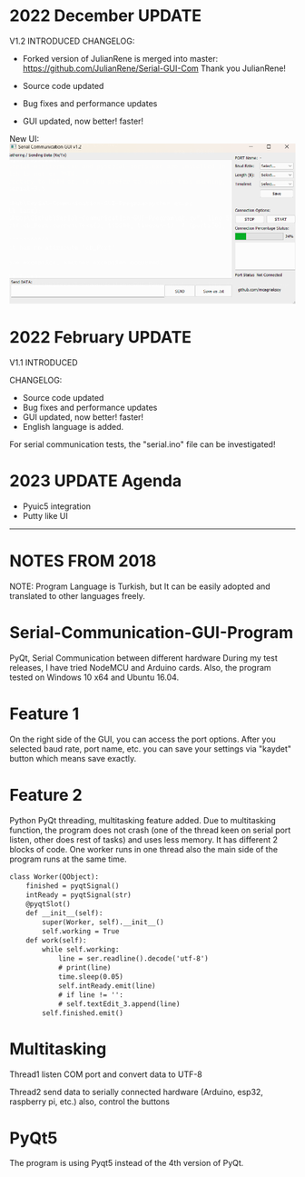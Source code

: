 # 2022 December UPDATE
V1.2 INTRODUCED
CHANGELOG:
- Forked version of JulianRene is merged into master: https://github.com/JulianRene/Serial-GUI-Com
Thank you JulianRene!

- Source code updated
- Bug fixes and performance updates
- GUI updated, now better! faster!

New UI:
![Project](https://github.com/mcagriaksoy/Serial-Communication-GUI-Program/blob/master/1.png)


# 2022 February UPDATE
V1.1 INTRODUCED

CHANGELOG:
- Source code updated
- Bug fixes and performance updates
- GUI updated, now better! faster!
- English language is added.

For serial communication tests, the "serial.ino" file can be investigated!

# 2023 UPDATE Agenda
- Pyuic5 integration
- Putty like UI

--------------------------------------------------

# NOTES FROM 2018
NOTE: Program Language is Turkish, but It can be easily adopted and translated to other languages freely.

# Serial-Communication-GUI-Program
PyQt, Serial Communication between different hardware
During my test releases, I have tried NodeMCU and Arduino cards. Also, the program tested on Windows 10 x64 and Ubuntu 16.04.

# Feature 1
On the right side of the GUI, you can access the port options. After you selected baud rate, port name, etc. you can save your settings via "kaydet" button which means save exactly.

# Feature 2
Python PyQt threading, multitasking feature added. Due to multitasking function, the program does not crash (one of the thread keen on serial port listen, other does rest of tasks) and uses less memory. 
It has different 2 blocks of code. 
One worker runs in one thread also the main side of the program runs at the same time.
```
class Worker(QObject):
    finished = pyqtSignal()
    intReady = pyqtSignal(str)
    @pyqtSlot()
    def __init__(self):
        super(Worker, self).__init__()
        self.working = True
    def work(self):
        while self.working:
            line = ser.readline().decode('utf-8')
            # print(line)
            time.sleep(0.05)
            self.intReady.emit(line)
            # if line != '':
            # self.textEdit_3.append(line)
        self.finished.emit()
 ```       

# Multitasking
Thread1 listen COM port and convert data to UTF-8

Thread2 send data to serially connected hardware (Arduino, esp32, raspberry pi, etc.) also, control the buttons

# PyQt5
The program is using Pyqt5 instead of the 4th version of PyQt.

